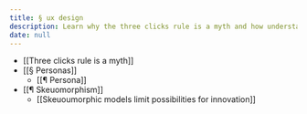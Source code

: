 ```yaml
---
title: § ux design
description: Learn why the three clicks rule is a myth and how understanding personas and avoiding skeuomorphic designs can boost innovation and improve user experience.
date: null
---
```


- [[Three clicks rule is a myth]]
- [[§ Personas]]
  - [[¶ Persona]]
- [[¶ Skeuomorphism]]
  - [[Skeuoumorphic models limit possibilities for innovation]]
